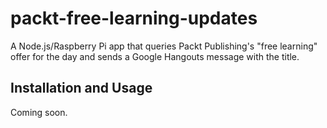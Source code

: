 # packt-free-learning-updates
A Node.js/Raspberry Pi app that queries Packt Publishing's "free learning" offer for the day and sends a Google Hangouts message with the title.

Installation and Usage
----------------------

Coming soon.
